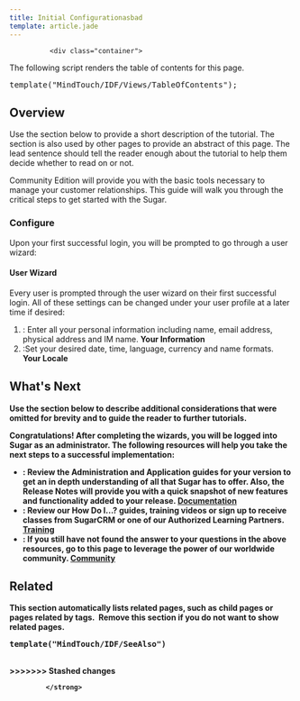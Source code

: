 ```yaml
---
title: Initial Configurationasbad
template: article.jade
---
```



              <div class="container">
  <p class="comment">The following script renders the table of contents for this page.</p>
  <pre class="script">template("MindTouch/IDF/Views/TableOfContents");</pre>
  <h2>Overview</h2>
  <p class="comment">Use the section below to provide a short description of the tutorial. The section is also used by other pages to provide an abstract of this page. The lead sentence should tell the reader enough about the tutorial to help them decide whether to read on or not.</p>
  <p>Community Edition will provide you with the basic tools necessary to manage your customer relationships. This guide will walk you through the critical steps to get started with the Sugar.</p>
  <h3>Configure</h3>
  <p>Upon your first successful login, you will be prompted to go through a user wizard:</p>
  <h4>User Wizard</h4>
  <p>Every user is prompted through the user wizard on their first successful login. All of these settings can be changed under your user profile at a later time if desired:</p>
  <ol>
    <li>
      : Enter all your personal information including name, email address, physical address and IM name.
      <strong>Your Information</strong>
    </li>
    <li>
      :Set your desired date, time, language, currency and name formats.
      <strong>Your Locale</strong>
      <strong>
    </strong></li><strong>
  </strong></ol><strong>
  <h2>What's Next</h2>
  <p class="comment">Use the section below to describe additional considerations that were omitted for brevity and to guide the reader to further tutorials.</p>
  <p>Congratulations! After completing the wizards, you will be logged into Sugar as an administrator. The following resources will help you take the next steps to a successful implementation:</p>
  <ul>
    <li>
      : Review the Administration and Application guides for your version to get an in depth understanding of all that Sugar has to offer. Also, the Release Notes will provide you with a quick snapshot of new features and functionality added to your release.
      <strong>
        <a title="02_Documentation/01_Sugar_Editions/05_Sugar_Community_Edition" href="//02_Documentation/01_Sugar_Editions/05_Sugar_Community_Edition">Documentation</a>
      </strong>
    </li>
    <li>
      : Review our How Do I...? guides, training videos or sign up to receive classes from SugarCRM or one of our Authorized Learning Partners.
      <strong>
        <a title="03_Training" href="//03_Training">Training</a>
      </strong>
    </li>
    <li>
      : If you still have not found the answer to your questions in the above resources, go to this page to leverage the power of our worldwide community.
      <a title="Community" href="//01_Get_Started/01_End_Users/02_Community_Edition/03_Community">
        <strong>Community</strong>
      </a>
    </li>
  </ul>
  <h2>Related</h2>
  <p class="comment">This section automatically lists related pages, such as child pages or pages related by tags.&nbsp; Remove this section if you do not want to show related pages.</p>
  <pre class="script">template("MindTouch/IDF/SeeAlso")</pre>
  <br>
</strong></div><strong>
&gt;&gt;&gt;&gt;&gt;&gt;&gt; Stashed changes

             </strong>